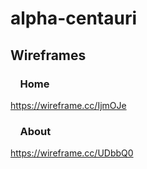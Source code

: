# alpha-centauri 

## Wireframes
### &nbsp;&nbsp;&nbsp;&nbsp;Home
https://wireframe.cc/IjmOJe

### &nbsp;&nbsp;&nbsp;&nbsp;About
https://wireframe.cc/UDbbQ0
